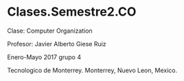 # Clases.Semestre2.CO
Clase: Computer Organization

Profesor: Javier Alberto Giese Ruiz

Enero-Mayo 2017 grupo 4

Tecnologico de Monterrey. Monterrey, Nuevo Leon, Mexico.
